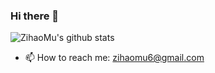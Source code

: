 ### Hi there 👋

<!--
**zihaomu/zihaomu** is a ✨ _special_ ✨ repository because its `README.md` (this file) appears on your GitHub profile.

Here are some ideas to get you started:

- 🔭 I’m currently working on ...
- 🌱 I’m currently learning ...
- 👯 I’m looking to collaborate on ...
- 🤔 I’m looking for help with ...
- 💬 Ask me about ...
- 📫 How to reach me: ...
- 😄 Pronouns: ...
- ⚡ Fun fact: ...
-->

![ZihaoMu's github stats](https://github-readme-stats.vercel.app/api?username=zihaomu&count_private=true&show_icons=true&theme=merko)

- 📫 How to reach me: zihaomu6@gmail.com
